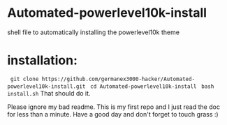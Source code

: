 # Automated-powerlevel10k-install
shell file to automatically installing the powerlevel10k theme

# installation:

` git clone https://github.com/germanex3000-hacker/Automated-powerlevel10k-install.git`
` cd Automated-powerlevel10k-install`
` bash install.sh`
That should do it.

Please ignore my bad readme. This is my first repo and I just read the doc for less than a minute.
Have a good day and don't forget to touch grass :)
